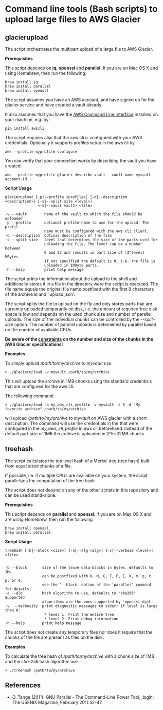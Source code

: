 # Command line tools (Bash scripts) to upload large files to AWS Glacier

## glacierupload

The script orchestrates the multipart upload of a large file to AWS Glacier.

**Prerequisites**

This script depends on **jq**, **openssl** and **parallel**. If you are
on Mac OS X and using Homebrew, then run the following:

    brew install jq
    brew install parallel
    brew install openssl

The script assumes you have an AWS account, and have signed up for the glacier
service and have created a vault already.

It also assumes that you have the
[AWS Command Line Interface](http://docs.aws.amazon.com/cli/latest/userguide/installing.html)
installed on your machine, e.g. by:

    pip install awscli

The script requires also that the aws cli is configured with your AWS credentials.
Optionally it supports profiles setup in the aws cli by

    aws --profile myprofile configure

You can verify that your connection works by describing the vault you have created:

    aws --profile myprofile glacier describe-vault --vault-name myvault --account-id -


**Script Usage**

    glacierupload [-p|--profile <profile>] [-d|--description <description>] [-s|--split-size <level>]
                   <-v|--vault vault> <file>

    -v --vault        name of the vault to which the file should be uploaded  
    -p --profile      optional profile name to use for the upload. The profil
                      name must be configured with the aws cli client.
    -d --description  optinal description of the file
    -s --split-size   level that determines the size of the parts used for
                      uploading the file. The level can be a number between
                      0 and 22 and results in part size of (2^level) MBytes.
                      If not specified the default is 0, i.e. the file is
                      uploaded in 1MByte parts.
    -h --help         print help message

The script prints the information about the upload to the shell and
additionally stores it in a file in the directory were the script is executed.
The file name equals the original file name postfixed with the first 8 characters
of the archive id and '.upload.json'.

The script splits the file to upload on the fly and only stores parts that are
currently uploaded temporarily on disk, i.e. the amount of required free disk
space is low and depends on the used chunk size and number of parallel uploads.
The size of the individual chunks can be controlled by the *--split-size* option.
The number of parallel uploads is determined by parallel based on the number of
available CPUs.

**Be aware of the [constraints](https://docs.aws.amazon.com/amazonglacier/latest/dev/uploading-archive-mpu.html#qfacts)
on the number and size of the chunks in the AWS Glacier specifications!**

**Examples**

To simply upload */path/to/my/archive* to *myvault* use

    > ./glacierupload -v myvault /path/to/my/archive

This will upload the archive in 1MB chunks using the standard credentials that
are configured for the aws cli.

The following command

    > ./glacierupload -p my_aws_cli_profile -v myvault -s 5 -d "My favorite archive" /path/to/my/archive

will upload */path/to/my/archive* to *myvault* on AWS glacier with a short
description. The command will use the credentials in the that were configured in
the *my_aws_cli_profile* in aws cli beforehand. Instead of the default part size
of 1MB the archive is uploaded in 2^5=32MB chunks.

## treehash

The script calculates the top level hash of a Merkel tree (tree hash) built from
equal sized chunks of a file.

If possible, i.e. if multiple CPUs are available on your system, the script
parallelizes the computation of the tree hash.

The script does not depend on any of the other scripts in this repository and can
be used stand-alone.

**Prerequisites**

This script depends on **parallel** and **openssl**. If you are on Mac OS X
and are using Homebrew, then run the following:

    brew install openssl
    brew install parallel

**Script Usage**

    treehash [-b|--block <size>] [-a|--alg <alg>] [-v|--verbose <level>] <file>


    -b --block       size of the leave data blocks in bytes, defaults to 1M.
                     can be postfixed with K, M, G, T, P, E, k, m, g, t, p, or e,
                     see the '--block' option of the 'parallel' command for details.
    -a --alg         hash algorithm to use, defaults to 'sha256'. Supported
                     algorithms are the ones supported by 'openssl dgst'
    -v  --verbosity  print diagnostic messages to stderr if level is large then 0:
                      * level 1: Print the entire tree
                      * level 2: Print debug information
    -h --help        print help message

The script does not create any temporary files nor does it require that the chunks
of the file are present as files on the disk.

**Examples**

To calculate the tree hash of */path/to/my/archive* with a chunk size of 1MB and
the *sha-256* hash algorithm use

    > ./treehash /path/to/my/archive


## References

* O. Tange (2011): GNU Parallel - The Command-Line Power Tool, ;login: The USENIX Magazine, February 2011:42-47.
